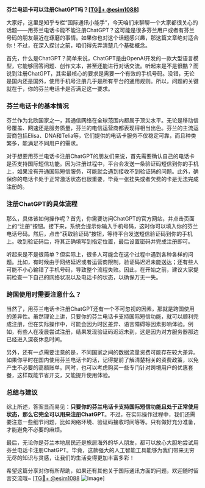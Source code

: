 **芬兰电话卡可以注册ChatGPT吗？[[TG💪+ @esim1088](https://t.me/s/esim1088)]**

大家好，这里是知乎专栏“国际通讯小能手”，今天咱们来聊聊一个大家都很关心的话题——用芬兰电话卡能不能注册ChatGPT？这可能是很多芬兰用户或者有芬兰号码的朋友最近在琢磨的事情。如果你也对这个话题感兴趣，那这篇文章绝对适合你！不过，在深入探讨之前，咱们得先弄清楚几个基础概念。

首先，什么是ChatGPT？简单来说，ChatGPT是由OpenAI开发的一款大型语言模型，它能够回答问题、创作文本，甚至还能进行对话交流。听起来是不是很酷？而说到注册ChatGPT，其实最核心的要求是需要一个有效的手机号码。没错，无论是国内还是国外，使用手机号注册几乎是所有平台的通用规则。所以，问题的关键就在于，你的芬兰电话卡是否满足这一要求。

### 芬兰电话卡的基本情况

芬兰作为北欧国家之一，其通信网络在全球范围内都属于顶尖水平。无论是移动信号覆盖、网速还是服务质量，芬兰的电信运营商都表现得相当出色。芬兰的主流运营商包括Elisa、DNA和Telia等，它们提供的电话卡服务不仅稳定可靠，而且种类繁多，能满足不同用户的需求。

对于想要用芬兰电话卡注册ChatGPT的朋友们来说，首先需要确认自己的电话卡是否支持国际短信功能。因为注册过程中，平台会发送一条验证码短信到你的手机上，如果没有开通国际短信服务，可能就会遇到接收不到验证码的问题。此外，确保你的电话卡处于正常激活状态也很重要，毕竟一张挂失或者欠费的卡是无法完成注册的。

### 注册ChatGPT的具体流程

那么，具体该如何操作呢？首先，你需要访问ChatGPT的官方网站，并点击页面上的“注册”按钮。接下来，系统会提示你输入手机号码，这时你可以填入你的芬兰电话号码。然后，点击“获取验证码”按钮，等待平台发送短信验证码到你的手机上。收到验证码后，将其正确填写到指定位置，最后设置密码并完成注册即可。

听起来是不是很简单？但实际上，很多人可能会在这个过程中遇到各种各样的问题。比如，有时候由于网络延迟或者运营商限制，验证码迟迟未能送达；还有些人可能不小心输错了手机号码，导致整个流程失败。因此，在开始之前，建议大家提前检查一下自己的网络状况以及电话卡的状态，以确保万无一失。

### 跨国使用时需要注意什么？

当然了，用芬兰电话卡注册ChatGPT还有一个不可忽视的因素，那就是跨国使用的差异性。虽然理论上讲，只要你的芬兰电话卡支持国际短信功能，就可以顺利完成注册，但在实际操作中，可能会因为时区差异、语言障碍等因素影响体验。例如，有些人在凌晨尝试注册，结果发现验证码迟迟未到，这是因为对方服务器那边已经进入深夜休息时间。

另外，还有一点需要注意的是，不同国家之间的数据流量资费可能存在较大差异。如果你平时在国内使用芬兰电话卡的话，记得提前了解清楚相关的资费政策，以免产生不必要的高额账单。同时，也可以考虑购买一些专门针对跨境用户的优惠套餐，这样既能节省开支，又能提升使用体验。

### 总结与建议

综上所述，答案显而易见：**只要你的芬兰电话卡支持国际短信功能且处于正常使用状态，那么它完全可以用来注册ChatGPT**。不过，在实际操作过程中，我们还需要注意一些细节问题，比如网络环境、验证码接收时间等等。只有做好充分准备，才能避免不必要的麻烦。

最后，无论你是芬兰本地居民还是旅居海外的华人朋友，都可以放心大胆地尝试用芬兰电话卡注册ChatGPT。毕竟，这款强大的人工智能工具能够为我们带来无穷无尽的知识与灵感，让我们的生活变得更加丰富多彩！

希望这篇分享对你有所帮助，如果还有其他关于国际通讯方面的问题，欢迎随时留言交流哦~ [[TG💪+ @esim1088](https://t.me/s/esim1088) ![Image](https://i.postimg.cc/4NQfJmqS/Snipaste-2025-05-13-00-14-12.png)]